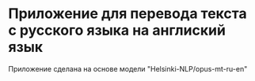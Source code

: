 # Приложение для перевода текста с русского языка на англиский язык
Приложение сделана на основе модели "Helsinki-NLP/opus-mt-ru-en"
